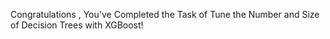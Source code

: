 Congratulations , You've Completed the Task of Tune the Number and Size of Decision Trees with XGBoost!
